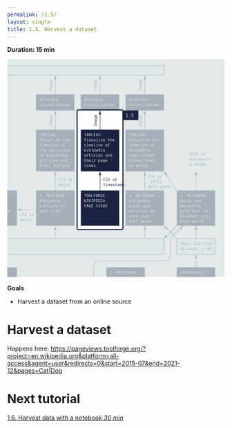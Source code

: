 ```yaml
---
permalink: /1.5/
layout: single
title: 1.5. Harvest a dataset
---
```


**Duration: 15 min**

[
	![Overview tuto 1.5](../assets/images/1-5.jpg)
](../assets/images/1-5.jpg)

**Goals**
* Harvest a dataset from an online source

# Harvest a dataset

Happens here: https://pageviews.toolforge.org/?project=en.wikipedia.org&platform=all-access&agent=user&redirects=0&start=2015-07&end=2021-12&pages=Cat|Dog

# Next tutorial

[1.6. Harvest data with a notebook *30 min*](../1.6/)
